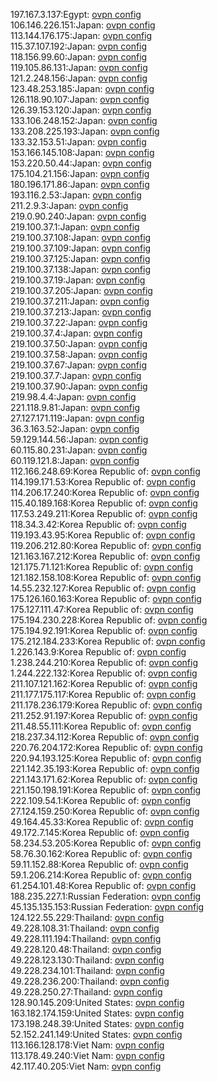 197.167.3.137:Egypt: [ovpn config](vpn/197_167_3_137.ovpn)  
106.146.226.151:Japan: [ovpn config](vpn/106_146_226_151.ovpn)  
113.144.176.175:Japan: [ovpn config](vpn/113_144_176_175.ovpn)  
115.37.107.192:Japan: [ovpn config](vpn/115_37_107_192.ovpn)  
118.156.99.60:Japan: [ovpn config](vpn/118_156_99_60.ovpn)  
119.105.86.131:Japan: [ovpn config](vpn/119_105_86_131.ovpn)  
121.2.248.156:Japan: [ovpn config](vpn/121_2_248_156.ovpn)  
123.48.253.185:Japan: [ovpn config](vpn/123_48_253_185.ovpn)  
126.118.90.107:Japan: [ovpn config](vpn/126_118_90_107.ovpn)  
126.39.153.120:Japan: [ovpn config](vpn/126_39_153_120.ovpn)  
133.106.248.152:Japan: [ovpn config](vpn/133_106_248_152.ovpn)  
133.208.225.193:Japan: [ovpn config](vpn/133_208_225_193.ovpn)  
133.32.153.51:Japan: [ovpn config](vpn/133_32_153_51.ovpn)  
153.166.145.108:Japan: [ovpn config](vpn/153_166_145_108.ovpn)  
153.220.50.44:Japan: [ovpn config](vpn/153_220_50_44.ovpn)  
175.104.21.156:Japan: [ovpn config](vpn/175_104_21_156.ovpn)  
180.196.171.86:Japan: [ovpn config](vpn/180_196_171_86.ovpn)  
193.116.2.53:Japan: [ovpn config](vpn/193_116_2_53.ovpn)  
211.2.9.3:Japan: [ovpn config](vpn/211_2_9_3.ovpn)  
219.0.90.240:Japan: [ovpn config](vpn/219_0_90_240.ovpn)  
219.100.37.1:Japan: [ovpn config](vpn/219_100_37_1.ovpn)  
219.100.37.108:Japan: [ovpn config](vpn/219_100_37_108.ovpn)  
219.100.37.109:Japan: [ovpn config](vpn/219_100_37_109.ovpn)  
219.100.37.125:Japan: [ovpn config](vpn/219_100_37_125.ovpn)  
219.100.37.138:Japan: [ovpn config](vpn/219_100_37_138.ovpn)  
219.100.37.19:Japan: [ovpn config](vpn/219_100_37_19.ovpn)  
219.100.37.205:Japan: [ovpn config](vpn/219_100_37_205.ovpn)  
219.100.37.211:Japan: [ovpn config](vpn/219_100_37_211.ovpn)  
219.100.37.213:Japan: [ovpn config](vpn/219_100_37_213.ovpn)  
219.100.37.22:Japan: [ovpn config](vpn/219_100_37_22.ovpn)  
219.100.37.4:Japan: [ovpn config](vpn/219_100_37_4.ovpn)  
219.100.37.50:Japan: [ovpn config](vpn/219_100_37_50.ovpn)  
219.100.37.58:Japan: [ovpn config](vpn/219_100_37_58.ovpn)  
219.100.37.67:Japan: [ovpn config](vpn/219_100_37_67.ovpn)  
219.100.37.7:Japan: [ovpn config](vpn/219_100_37_7.ovpn)  
219.100.37.90:Japan: [ovpn config](vpn/219_100_37_90.ovpn)  
219.98.4.4:Japan: [ovpn config](vpn/219_98_4_4.ovpn)  
221.118.9.81:Japan: [ovpn config](vpn/221_118_9_81.ovpn)  
27.127.171.119:Japan: [ovpn config](vpn/27_127_171_119.ovpn)  
36.3.163.52:Japan: [ovpn config](vpn/36_3_163_52.ovpn)  
59.129.144.56:Japan: [ovpn config](vpn/59_129_144_56.ovpn)  
60.115.80.231:Japan: [ovpn config](vpn/60_115_80_231.ovpn)  
60.119.121.8:Japan: [ovpn config](vpn/60_119_121_8.ovpn)  
112.166.248.69:Korea Republic of: [ovpn config](vpn/112_166_248_69.ovpn)  
114.199.171.53:Korea Republic of: [ovpn config](vpn/114_199_171_53.ovpn)  
114.206.17.240:Korea Republic of: [ovpn config](vpn/114_206_17_240.ovpn)  
115.40.189.168:Korea Republic of: [ovpn config](vpn/115_40_189_168.ovpn)  
117.53.249.211:Korea Republic of: [ovpn config](vpn/117_53_249_211.ovpn)  
118.34.3.42:Korea Republic of: [ovpn config](vpn/118_34_3_42.ovpn)  
119.193.43.95:Korea Republic of: [ovpn config](vpn/119_193_43_95.ovpn)  
119.206.212.80:Korea Republic of: [ovpn config](vpn/119_206_212_80.ovpn)  
121.163.167.212:Korea Republic of: [ovpn config](vpn/121_163_167_212.ovpn)  
121.175.71.121:Korea Republic of: [ovpn config](vpn/121_175_71_121.ovpn)  
121.182.158.108:Korea Republic of: [ovpn config](vpn/121_182_158_108.ovpn)  
14.55.232.127:Korea Republic of: [ovpn config](vpn/14_55_232_127.ovpn)  
175.126.160.163:Korea Republic of: [ovpn config](vpn/175_126_160_163.ovpn)  
175.127.111.47:Korea Republic of: [ovpn config](vpn/175_127_111_47.ovpn)  
175.194.230.228:Korea Republic of: [ovpn config](vpn/175_194_230_228.ovpn)  
175.194.92.191:Korea Republic of: [ovpn config](vpn/175_194_92_191.ovpn)  
175.212.184.233:Korea Republic of: [ovpn config](vpn/175_212_184_233.ovpn)  
1.226.143.9:Korea Republic of: [ovpn config](vpn/1_226_143_9.ovpn)  
1.238.244.210:Korea Republic of: [ovpn config](vpn/1_238_244_210.ovpn)  
1.244.222.132:Korea Republic of: [ovpn config](vpn/1_244_222_132.ovpn)  
211.107.121.162:Korea Republic of: [ovpn config](vpn/211_107_121_162.ovpn)  
211.177.175.117:Korea Republic of: [ovpn config](vpn/211_177_175_117.ovpn)  
211.178.236.179:Korea Republic of: [ovpn config](vpn/211_178_236_179.ovpn)  
211.252.91.197:Korea Republic of: [ovpn config](vpn/211_252_91_197.ovpn)  
211.48.55.111:Korea Republic of: [ovpn config](vpn/211_48_55_111.ovpn)  
218.237.34.112:Korea Republic of: [ovpn config](vpn/218_237_34_112.ovpn)  
220.76.204.172:Korea Republic of: [ovpn config](vpn/220_76_204_172.ovpn)  
220.94.193.125:Korea Republic of: [ovpn config](vpn/220_94_193_125.ovpn)  
221.142.35.193:Korea Republic of: [ovpn config](vpn/221_142_35_193.ovpn)  
221.143.171.62:Korea Republic of: [ovpn config](vpn/221_143_171_62.ovpn)  
221.150.198.191:Korea Republic of: [ovpn config](vpn/221_150_198_191.ovpn)  
222.109.54.1:Korea Republic of: [ovpn config](vpn/222_109_54_1.ovpn)  
27.124.159.250:Korea Republic of: [ovpn config](vpn/27_124_159_250.ovpn)  
49.164.45.33:Korea Republic of: [ovpn config](vpn/49_164_45_33.ovpn)  
49.172.7.145:Korea Republic of: [ovpn config](vpn/49_172_7_145.ovpn)  
58.234.53.205:Korea Republic of: [ovpn config](vpn/58_234_53_205.ovpn)  
58.76.30.162:Korea Republic of: [ovpn config](vpn/58_76_30_162.ovpn)  
59.11.152.88:Korea Republic of: [ovpn config](vpn/59_11_152_88.ovpn)  
59.1.206.214:Korea Republic of: [ovpn config](vpn/59_1_206_214.ovpn)  
61.254.101.48:Korea Republic of: [ovpn config](vpn/61_254_101_48.ovpn)  
188.235.227.1:Russian Federation: [ovpn config](vpn/188_235_227_1.ovpn)  
45.135.135.153:Russian Federation: [ovpn config](vpn/45_135_135_153.ovpn)  
124.122.55.229:Thailand: [ovpn config](vpn/124_122_55_229.ovpn)  
49.228.108.31:Thailand: [ovpn config](vpn/49_228_108_31.ovpn)  
49.228.111.194:Thailand: [ovpn config](vpn/49_228_111_194.ovpn)  
49.228.120.48:Thailand: [ovpn config](vpn/49_228_120_48.ovpn)  
49.228.123.130:Thailand: [ovpn config](vpn/49_228_123_130.ovpn)  
49.228.234.101:Thailand: [ovpn config](vpn/49_228_234_101.ovpn)  
49.228.236.200:Thailand: [ovpn config](vpn/49_228_236_200.ovpn)  
49.228.250.27:Thailand: [ovpn config](vpn/49_228_250_27.ovpn)  
128.90.145.209:United States: [ovpn config](vpn/128_90_145_209.ovpn)  
163.182.174.159:United States: [ovpn config](vpn/163_182_174_159.ovpn)  
173.198.248.39:United States: [ovpn config](vpn/173_198_248_39.ovpn)  
52.152.241.149:United States: [ovpn config](vpn/52_152_241_149.ovpn)  
113.166.128.178:Viet Nam: [ovpn config](vpn/113_166_128_178.ovpn)  
113.178.49.240:Viet Nam: [ovpn config](vpn/113_178_49_240.ovpn)  
42.117.40.205:Viet Nam: [ovpn config](vpn/42_117_40_205.ovpn)  
